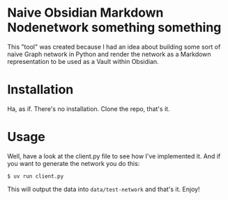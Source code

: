 # Naive Obsidian Markdown Nodenetwork something something

This "tool" was created because I had an idea about building some sort of naive Graph network in Python and render the network as a Markdown representation to be used as a Vault within Obsidian.

# Installation

Ha, as if. There's no installation. Clone the repo, that's it.

# Usage

Well, have a look at the client.py file to see how I've implemented it. And if you want to generate the network you do this:

`$ uv run client.py`

This will output the data into `data/test-network` and that's it. Enjoy!
